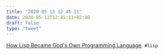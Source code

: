 ```yaml
---
title: "2020 05 13 12 45 11"
date: 2020-05-13T12:45:11+02:00
draft: false
type: "tweet"
---
```

[How Lisp Became God's Own Programming Language](https://twobithistory.org/2018/10/14/lisp.html). `#lisp`
